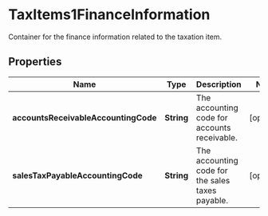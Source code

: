 

# TaxItems1FinanceInformation

Container for the finance information related to the taxation item. 

## Properties

| Name | Type | Description | Notes |
|------------ | ------------- | ------------- | -------------|
|**accountsReceivableAccountingCode** | **String** | The accounting code for accounts receivable.  |  [optional] |
|**salesTaxPayableAccountingCode** | **String** | The accounting code for the sales taxes payable.  |  [optional] |




